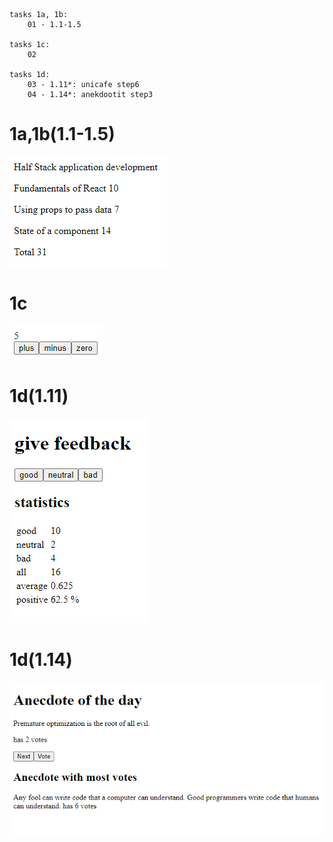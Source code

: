 ```
tasks 1a, 1b:
    01 - 1.1-1.5

tasks 1c:
    02

tasks 1d:
    03 - 1.11*: unicafe step6
    04 - 1.14*: anekdootit step3
```

# 1a,1b(1.1-1.5)
![](https://github.com/Alkane22/repo/blob/master/part1/01/scShot1.png?raw=true)

# 1c
![](https://github.com/Alkane22/repo/blob/master/part1/02/02.png?raw=true)

# 1d(1.11)
![](https://github.com/Alkane22/repo/blob/master/part1/03/03.png?raw=true)

# 1d(1.14)
![](https://github.com/Alkane22/repo/blob/master/part1/04/04.png?raw=true)